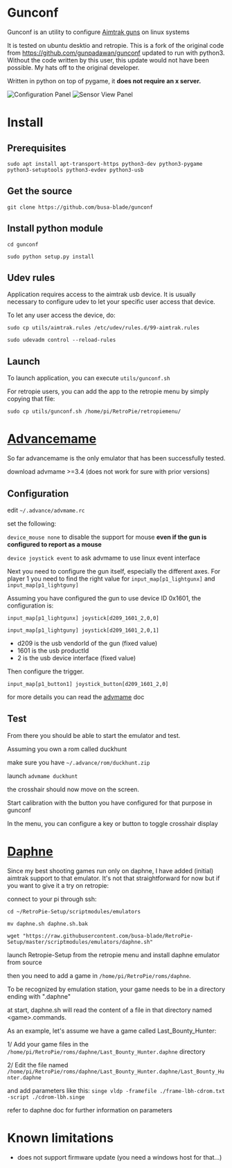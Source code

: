 Gunconf
=======

Gunconf is an utility to configure [Aimtrak guns](https://www.ultimarc.com/aimtrak.html) on linux systems

It is tested on ubuntu desktio and retropie. This is a fork of the original code from https://github.com/gunpadawan/gunconf updated to run with python3. Without the code written by this user, this update would not have been possible. My hats off to the original developer.

Written in python on top of pygame, it **does not require an x server.**

![Configuration Panel](https://cloud.githubusercontent.com/assets/26297080/24149019/6d1c3e8c-0e41-11e7-9c4a-487cccceae75.png)
![Sensor View Panel](https://cloud.githubusercontent.com/assets/26297080/24149020/6d1ca76e-0e41-11e7-99a7-039bf5685bf6.png)


# Install
## Prerequisites

`sudo apt install apt-transport-https python3-dev python3-pygame python3-setuptools python3-evdev python3-usb`

## Get the source
`git clone https://github.com/busa-blade/gunconf`

## Install python module
`cd gunconf`

`sudo python setup.py install`

## Udev rules
Application requires access to the aimtrak usb device. It is usually necessary to configure udev to let your specific user access that device.

To let any user access the device, do:

`sudo cp utils/aimtrak.rules /etc/udev/rules.d/99-aimtrak.rules`

`sudo udevadm control --reload-rules`


## Launch
To launch application, you can execute `utils/gunconf.sh`

For retropie users, you can add the app to the retropie menu by simply copying that file:

`sudo cp utils/gunconf.sh /home/pi/RetroPie/retropiemenu/`


# [Advancemame](http://www.advancemame.it/download)

So far advancemame is the only emulator that has been successfully tested.

download advmame >=3.4 (does not work for sure with prior versions)

## Configuration

edit `~/.advance/advmame.rc`

set the following:

`device_mouse none` to disable the support for mouse **even if the gun is configured to report as a mouse**

`device joystick event` to ask advmame to use linux event interface

Next you need to configure the gun itself, especially the different axes.
For player 1 you need to find the right value for `input_map[p1_lightgunx]` and `input_map[p1_lightguny]`

Assuming you have configured the gun to use device ID 0x1601, the configuration is:

`input_map[p1_lightgunx] joystick[d209_1601_2,0,0]`

`input_map[p1_lightguny] joystick[d209_1601_2,0,1]`

* d209 is the usb vendorId of the gun (fixed value)
* 1601 is the usb productId
* 2 is the usb device interface (fixed value)

Then configure the trigger.

`input_map[p1_button1] joystick_button[d209_1601_2,0]`


for more details you can read the [advmame](http://www.advancemame.it/doc-advmame#8.9.5) doc

## Test

From there you should be able to start the emulator and test.

Assuming you own a rom called duckhunt

make sure you have `~/.advance/rom/duckhunt.zip`

launch `advmame duckhunt`

the crosshair should now move on the screen.

Start calibration with the button you have configured for that purpose in gunconf

In the menu, you can configure a key or button to toggle crosshair display

# [Daphne](http://www.daphne-emu.com)

Since my best shooting games run only on daphne, I have added (initial) aimtrak support to that emulator.
It's not that straightforward for now but if you want to give it a try on retropie:

connect to your pi through ssh:

`cd ~/RetroPie-Setup/scriptmodules/emulators`

`mv daphne.sh daphne.sh.bak`

`wget "https://raw.githubusercontent.com/busa-blade/RetroPie-Setup/master/scriptmodules/emulators/daphne.sh"`

launch Retropie-Setup from the retropie menu and install daphne emulator from source

then you need to add a game in `/home/pi/RetroPie/roms/daphne`. 

To be recognized by emulation station, your game needs to be in a directory ending with ".daphne"

at start, daphne.sh will read the content of a file in that directory named \<game\>.commands.

As an example, let's assume we have a game called Last_Bounty_Hunter:

1/ Add your game files in the `/home/pi/RetroPie/roms/daphne/Last_Bounty_Hunter.daphne` directory 

2/ Edit the file named `/home/pi/RetroPie/roms/daphne/Last_Bounty_Hunter.daphne/Last_Bounty_Hunter.daphne`


and add parameters like this: `singe vldp -framefile ./frame-lbh-cdrom.txt -script ./cdrom-lbh.singe`

refer to daphne doc for further information on parameters


# Known limitations
* does not support firmware update (you need a windows host for that...)



